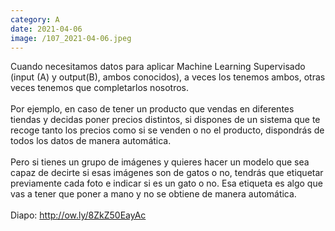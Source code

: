 ```yaml
--- 
category: A 
date: 2021-04-06 
image: /107_2021-04-06.jpeg 
--- 
```


Cuando necesitamos datos para aplicar Machine Learning Supervisado (input (A) y output(B), ambos conocidos), a veces los tenemos ambos, otras veces tenemos que completarlos nosotros. <br><br>Por ejemplo, en caso de tener un producto que vendas en diferentes tiendas y decidas poner precios distintos, si dispones de un sistema que te recoge tanto los precios como si se venden o no el producto, dispondrás de todos los datos de manera automática. <br><br>Pero si tienes un grupo de imágenes y quieres hacer un modelo que sea capaz de decirte si esas imágenes son de gatos o no, tendrás que etiquetar previamente cada foto e indicar si es un gato o no. Esa etiqueta es algo que vas a tener que poner a mano y no se obtiene de manera automática. <br><br>Diapo: http://ow.ly/8ZkZ50EayAc